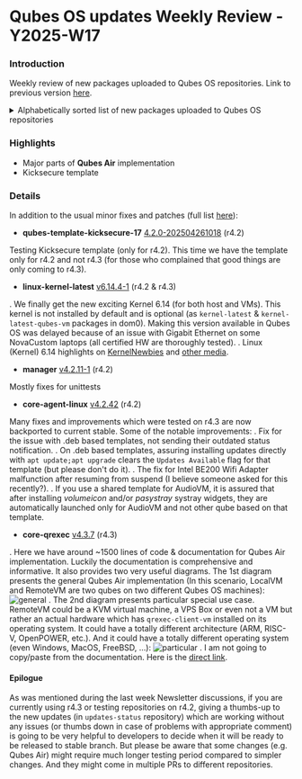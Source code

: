 # Qubes OS updates Weekly Review - Y2025-W17

### Introduction

Weekly review of new packages uploaded to Qubes OS repositories. Link to previous version [here](https://forum.qubes-os.org/t/qubes-os-updates-weekly-review-y2025-w16/33569).

<details>
<summary>Alphabetically sorted list of new packages uploaded to Qubes OS repositories</summary>

```bash
kernel-latest-6.14.4-1.qubes.fc37.x86_64.rpm
kernel-latest-6.14.4-1.qubes.fc41.x86_64.rpm
kernel-latest-devel-6.14.4-1.qubes.fc37.x86_64.rpm
kernel-latest-devel-6.14.4-1.qubes.fc41.x86_64.rpm
kernel-latest-modules-6.14.4-1.qubes.fc37.x86_64.rpm
kernel-latest-modules-6.14.4-1.qubes.fc41.x86_64.rpm
kernel-latest-qubes-vm-6.14.4-1.qubes.fc37.x86_64.rpm
kernel-latest-qubes-vm-6.14.4-1.qubes.fc41.x86_64.rpm
libqrexec-utils4_4.3.7-1+deb12u1_amd64.deb
libqrexec-utils4_4.3.7-1+deb13u1_amd64.deb
libqrexec-utils4_4.3.7-1+jammy1_amd64.deb
libqrexec-utils4_4.3.7-1+noble1_amd64.deb
libqrexec-utils4-dbgsym_4.3.7-1+deb12u1_amd64.deb
libqrexec-utils4-dbgsym_4.3.7-1+deb13u1_amd64.deb
libqrexec-utils-dev_4.3.7-1+deb12u1_amd64.deb
libqrexec-utils-dev_4.3.7-1+deb13u1_amd64.deb
libqrexec-utils-dev_4.3.7-1+jammy1_amd64.deb
libqrexec-utils-dev_4.3.7-1+noble1_amd64.deb
python3-dnf-plugins-qubes-hooks-4.2.42-1.fc40.noarch.rpm
python3-qrexec_4.3.7-1+deb12u1_amd64.deb
python3-qrexec_4.3.7-1+deb13u1_amd64.deb
python3-qrexec_4.3.7-1+jammy1_amd64.deb
python3-qrexec_4.3.7-1+noble1_amd64.deb
qubes-core-agent_4.2.42-1+deb12u1_amd64.deb
qubes-core-agent_4.2.42-1+deb13u1_amd64.deb
qubes-core-agent-4.2.42-1.fc40.x86_64.rpm
qubes-core-agent-4.2.42-1.fc41.x86_64.rpm
qubes-core-agent_4.2.42-1+jammy1_amd64.deb
qubes-core-agent_4.2.42-1+noble1_amd64.deb
qubes-core-agent-caja_4.2.42-1+deb12u1_amd64.deb
qubes-core-agent-caja_4.2.42-1+deb13u1_amd64.deb
qubes-core-agent-caja-4.2.42-1.fc40.x86_64.rpm
qubes-core-agent-caja-4.2.42-1.fc41.x86_64.rpm
qubes-core-agent-caja_4.2.42-1+jammy1_amd64.deb
qubes-core-agent-caja_4.2.42-1+noble1_amd64.deb
qubes-core-agent-dbgsym_4.2.42-1+deb12u1_amd64.deb
qubes-core-agent-dbgsym_4.2.42-1+deb13u1_amd64.deb
qubes-core-agent-dom0-updates_4.2.42-1+deb12u1_amd64.deb
qubes-core-agent-dom0-updates_4.2.42-1+deb13u1_amd64.deb
qubes-core-agent-dom0-updates-4.2.42-1.fc40.noarch.rpm
qubes-core-agent-dom0-updates-4.2.42-1.fc41.noarch.rpm
qubes-core-agent-dom0-updates_4.2.42-1+jammy1_amd64.deb
qubes-core-agent-dom0-updates_4.2.42-1+noble1_amd64.deb
qubes-core-agent-nautilus_4.2.42-1+deb12u1_amd64.deb
qubes-core-agent-nautilus_4.2.42-1+deb13u1_amd64.deb
qubes-core-agent-nautilus-4.2.42-1.fc40.x86_64.rpm
qubes-core-agent-nautilus-4.2.42-1.fc41.x86_64.rpm
qubes-core-agent-nautilus_4.2.42-1+jammy1_amd64.deb
qubes-core-agent-nautilus_4.2.42-1+noble1_amd64.deb
qubes-core-agent-networking_4.2.42-1+deb12u1_amd64.deb
qubes-core-agent-networking_4.2.42-1+deb13u1_amd64.deb
qubes-core-agent-networking-4.2.42-1.fc40.noarch.rpm
qubes-core-agent-networking-4.2.42-1.fc41.noarch.rpm
qubes-core-agent-networking_4.2.42-1+jammy1_amd64.deb
qubes-core-agent-networking_4.2.42-1+noble1_amd64.deb
qubes-core-agent-network-manager_4.2.42-1+deb12u1_amd64.deb
qubes-core-agent-network-manager_4.2.42-1+deb13u1_amd64.deb
qubes-core-agent-network-manager-4.2.42-1.fc40.noarch.rpm
qubes-core-agent-network-manager-4.2.42-1.fc41.noarch.rpm
qubes-core-agent-network-manager_4.2.42-1+jammy1_amd64.deb
qubes-core-agent-network-manager_4.2.42-1+noble1_amd64.deb
qubes-core-agent-passwordless-root_4.2.42-1+deb12u1_amd64.deb
qubes-core-agent-passwordless-root_4.2.42-1+deb13u1_amd64.deb
qubes-core-agent-passwordless-root-4.2.42-1.fc40.noarch.rpm
qubes-core-agent-passwordless-root-4.2.42-1.fc41.noarch.rpm
qubes-core-agent-passwordless-root_4.2.42-1+jammy1_amd64.deb
qubes-core-agent-passwordless-root_4.2.42-1+noble1_amd64.deb
qubes-core-agent-selinux-4.2.42-1.fc40.noarch.rpm
qubes-core-agent-selinux-4.2.42-1.fc41.noarch.rpm
qubes-core-agent-systemd-4.2.42-1.fc40.x86_64.rpm
qubes-core-agent-systemd-4.2.42-1.fc41.x86_64.rpm
qubes-core-agent-thunar_4.2.42-1+deb12u1_amd64.deb
qubes-core-agent-thunar_4.2.42-1+deb13u1_amd64.deb
qubes-core-agent-thunar-4.2.42-1.fc40.x86_64.rpm
qubes-core-agent-thunar-4.2.42-1.fc41.x86_64.rpm
qubes-core-agent-thunar_4.2.42-1+jammy1_amd64.deb
qubes-core-agent-thunar_4.2.42-1+noble1_amd64.deb
qubes-core-dom0-4.3.25-1.2.fc41.noarch.rpm
qubes-core-qrexec_4.3.7-1+deb12u1_amd64.deb
qubes-core-qrexec_4.3.7-1+deb13u1_amd64.deb
qubes-core-qrexec-4.3.7-1.fc40.x86_64.rpm
qubes-core-qrexec-4.3.7-1.fc41.x86_64.rpm
qubes-core-qrexec-4.3.7-1.fc42.x86_64.rpm
qubes-core-qrexec_4.3.7-1+jammy1_amd64.deb
qubes-core-qrexec_4.3.7-1+noble1_amd64.deb
qubes-core-qrexec-dbgsym_4.3.7-1+deb12u1_amd64.deb
qubes-core-qrexec-dbgsym_4.3.7-1+deb13u1_amd64.deb
qubes-core-qrexec-devel-4.3.7-1.fc40.x86_64.rpm
qubes-core-qrexec-devel-4.3.7-1.fc41.x86_64.rpm
qubes-core-qrexec-devel-4.3.7-1.fc42.x86_64.rpm
qubes-core-qrexec-dom0-4.3.7-1.fc41.x86_64.rpm
qubes-core-qrexec-libs-4.3.7-1.fc40.x86_64.rpm
qubes-core-qrexec-libs-4.3.7-1.fc41.x86_64.rpm
qubes-core-qrexec-libs-4.3.7-1.fc42.x86_64.rpm
qubes-core-qrexec-vm-4.3.7-1.fc40.x86_64.rpm
qubes-core-qrexec-vm-4.3.7-1.fc41.x86_64.rpm
qubes-core-qrexec-vm-4.3.7-1.fc42.x86_64.rpm
qubes-core-qrexec-vm-selinux-4.3.7-1.fc40.x86_64.rpm
qubes-core-qrexec-vm-selinux-4.3.7-1.fc41.x86_64.rpm
qubes-core-qrexec-vm-selinux-4.3.7-1.fc42.x86_64.rpm
qubes-manager_4.2.11-1+deb12u1_amd64.deb
qubes-manager_4.2.11-1+deb13u1_amd64.deb
qubes-manager-4.2.11-1.fc37.noarch.rpm
qubes-manager-4.2.11-1.fc40.noarch.rpm
qubes-manager-4.2.11-1.fc41.noarch.rpm
qubes-manager_4.2.11-1+jammy1_amd64.deb
qubes-manager_4.2.11-1+noble1_amd64.deb
qubes-mgmt-salt-dom0-qubes-infrastructure-4.2.2-1.fc37.noarch.rpm
qubes-mgmt-salt-dom0-qubes-infrastructure-4.2.2-1.fc41.noarch.rpm
qubes-release-4.3-0.5.fc41.noarch.rpm
qubes-release-notes-4.3-0.5.fc41.noarch.rpm
qubes-template-kicksecure-17-4.2.0-202504261018.noarch.rpm
qubes-vm-core-4.2.42-1-x86_64.pkg.tar.zst
qubes-vm-keyring-4.2.42-1-x86_64.pkg.tar.zst
qubes-vm-networking-4.2.42-1-x86_64.pkg.tar.zst
qubes-vm-passwordless-root-4.2.42-1-x86_64.pkg.tar.zst
```

</details>

### Highlights
- Major parts of **Qubes Air** implementation
- Kicksecure template

### Details
In addition to the usual minor fixes and patches (full list [here](https://github.com/QubesOS/updates-status/issues?q=is%3Aissue+created%3A2025-04-21..2025-04-27)):

* **qubes-template-kicksecure-17** [4.2.0-202504261018](https://github.com/QubesOS/updates-status/issues/5592) (r4.2)

Testing Kicksecure template (only for r4.2). This time we have the template only for r4.2 and not r4.3 (for those who complained that good things are only coming to r4.3).

* **linux-kernel-latest** [v6.14.4-1](https://github.com/QubesOS/qubes-linux-kernel/compare/v6.13.8-1-latest...v6.14.4-1) (r4.2 & r4.3)

. We finally get the new exciting Kernel 6.14 (for both host and VMs). This kernel is not installed by default and is optional (as `kernel-latest` & `kernel-latest-qubes-vm` packages in dom0). Making this version available in Qubes OS was delayed because of an issue with Gigabit Ethernet on some NovaCustom laptops (all certified HW are thoroughly tested). 
. Linux (Kernel) 6.14 highlights on [KernelNewbies](https://kernelnewbies.org/Linux_6.14) and [other media](https://duckduckgo.com/?t=h_&q=kernel+6.14).

* **manager** [v4.2.11-1](https://github.com/QubesOS/qubes-manager/compare/v4.2.10-1...v4.2.11-1) (r4.2)

Mostly fixes for unittests

* **core-agent-linux** [v4.2.42](https://github.com/QubesOS/qubes-core-agent-linux/compare/v4.2.41...v4.2.42) (r4.2)

Many fixes and improvements which were tested on r4.3 are now backported to current stable. Some of the notable improvements:
. Fix for the issue with .deb based templates, not sending their outdated status notification.
. On .deb based templates, assuring installing updates directly with `apt update;apt upgrade` clears the `Updates Available` flag for that template (but please don't do it).
. The fix for Intel BE200 Wifi Adapter malfunction after resuming from suspend (I believe someone asked for this recently?).
. If you use a shared template for AudioVM, it is assured that after installing _volumeicon_ and/or _pasystray_ systray widgets, they are automatically launched only for AudioVM and not other qube based on that template.

* **core-qrexec** [v4.3.7](https://github.com/QubesOS/qubes-core-qrexec/compare/v4.3.6...v4.3.7) (r4.3)

. Here we have around ~1500 lines of code & documentation for Qubes Air implementation. Luckily the documentation is comprehensive and informative. It also provides two very useful diagrams. The 1st diagram presents the general Qubes Air implementation (In this scenario, LocalVM and RemoteVM are two qubes on two different Qubes OS machines):
![general](https://raw.githubusercontent.com/QubesOS/qubes-core-qrexec/e81aeaeced843e03be834bc93103330ccb7928ce/doc/_static/general.png)
. The 2nd diagram presents particular special use case. RemoteVM could be a KVM virtual machine, a VPS Box or even not a VM but rather an actual hardware which has `qrexec-client-vm` installed on its operating system. It could have a totally different architecture (ARM, RISC-V, OpenPOWER, etc.). And it could have a totally different operating system (even Windows, MacOS, FreeBSD, ...):
![particular](https://raw.githubusercontent.com/QubesOS/qubes-core-qrexec/e81aeaeced843e03be834bc93103330ccb7928ce/doc/_static/particular.png)
. I am not going to copy/paste from the documentation. Here is the [direct link](https://github.com/QubesOS/qubes-core-qrexec/commit/e81aeaeced843e03be834bc93103330ccb7928ce#diff-0a2655b7e7ac74d8ba1f044ad1ae6b9c90a5b1cf43979c2198a6b2c4041d3a36). 

#### Epilogue
As was mentioned during the last week Newsletter discussions, if you are currently using r4.3 or testing repositories on r4.2, giving a thumbs-up to the new updates (in `updates-status` repository) which are working without any issues (or thumbs down in case of problems with appropriate comment) is going to be very helpful to developers to decide when it will be ready to be released to stable branch. But please be aware that some changes (e.g. Qubes Air) might require much longer testing period compared to simpler changes. And they might come in multiple PRs to different repositories.
